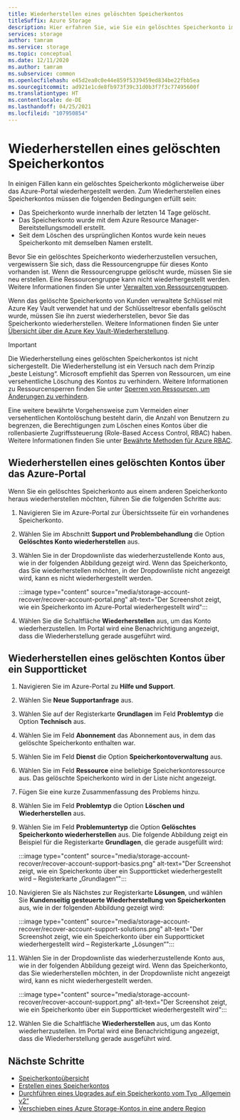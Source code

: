 ```yaml
---
title: Wiederherstellen eines gelöschten Speicherkontos
titleSuffix: Azure Storage
description: Hier erfahren Sie, wie Sie ein gelöschtes Speicherkonto im Azure-Portal wiederherstellen können.
services: storage
author: tamram
ms.service: storage
ms.topic: conceptual
ms.date: 12/11/2020
ms.author: tamram
ms.subservice: common
ms.openlocfilehash: e45d2ea0c0e44e859f5339459ed834be22fbb5ea
ms.sourcegitcommit: ad921e1cde8fb973f39c31d0b3f7f3c77495600f
ms.translationtype: HT
ms.contentlocale: de-DE
ms.lasthandoff: 04/25/2021
ms.locfileid: "107950854"
---
```

# <a name="recover-a-deleted-storage-account"></a>Wiederherstellen eines gelöschten Speicherkontos

In einigen Fällen kann ein gelöschtes Speicherkonto möglicherweise über das Azure-Portal wiederhergestellt werden. Zum Wiederherstellen eines Speicherkontos müssen die folgenden Bedingungen erfüllt sein:

- Das Speicherkonto wurde innerhalb der letzten 14 Tage gelöscht.
- Das Speicherkonto wurde mit dem Azure Resource Manager-Bereitstellungsmodell erstellt.
- Seit dem Löschen des ursprünglichen Kontos wurde kein neues Speicherkonto mit demselben Namen erstellt.

Bevor Sie ein gelöschtes Speicherkonto wiederherzustellen versuchen, vergewissern Sie sich, dass die Ressourcengruppe für dieses Konto vorhanden ist. Wenn die Ressourcengruppe gelöscht wurde, müssen Sie sie neu erstellen. Eine Ressourcengruppe kann nicht wiederhergestellt werden. Weitere Informationen finden Sie unter [Verwalten von Ressourcengruppen](../../azure-resource-manager/management/manage-resource-groups-portal.md).

Wenn das gelöschte Speicherkonto von Kunden verwaltete Schlüssel mit Azure Key Vault verwendet hat und der Schlüsseltresor ebenfalls gelöscht wurde, müssen Sie ihn zuerst wiederherstellen, bevor Sie das Speicherkonto wiederherstellen. Weitere Informationen finden Sie unter [Übersicht über die Azure Key Vault-Wiederherstellung](../../key-vault/general/key-vault-recovery.md).

> [!IMPORTANT]
> Die Wiederherstellung eines gelöschten Speicherkontos ist nicht sichergestellt. Die Wiederherstellung ist ein Versuch nach dem Prinzip „beste Leistung“. Microsoft empfiehlt das Sperren von Ressourcen, um eine versehentliche Löschung des Kontos zu verhindern. Weitere Informationen zu Ressourcensperren finden Sie unter [Sperren von Ressourcen, um Änderungen zu verhindern](../../azure-resource-manager/management/lock-resources.md).
>
> Eine weitere bewährte Vorgehensweise zum Vermeiden einer versehentlichen Kontolöschung besteht darin, die Anzahl von Benutzern zu begrenzen, die Berechtigungen zum Löschen eines Kontos über die rollenbasierte Zugriffssteuerung (Role-Based Access Control, RBAC) haben. Weitere Informationen finden Sie unter [Bewährte Methoden für Azure RBAC](../../role-based-access-control/best-practices.md).

## <a name="recover-a-deleted-account-from-the-azure-portal"></a>Wiederherstellen eines gelöschten Kontos über das Azure-Portal

Wenn Sie ein gelöschtes Speicherkonto aus einem anderen Speicherkonto heraus wiederherstellen möchten, führen Sie die folgenden Schritte aus:

1. Navigieren Sie im Azure-Portal zur Übersichtsseite für ein vorhandenes Speicherkonto.
1. Wählen Sie im Abschnitt **Support und Problembehandlung** die Option **Gelöschtes Konto wiederherstellen** aus.
1. Wählen Sie in der Dropdownliste das wiederherzustellende Konto aus, wie in der folgenden Abbildung gezeigt wird. Wenn das Speicherkonto, das Sie wiederherstellen möchten, in der Dropdownliste nicht angezeigt wird, kann es nicht wiederhergestellt werden.

    :::image type="content" source="media/storage-account-recover/recover-account-portal.png" alt-text="Der Screenshot zeigt, wie ein Speicherkonto im Azure-Portal wiederhergestellt wird":::

1. Wählen Sie die Schaltfläche **Wiederherstellen** aus, um das Konto wiederherzustellen. Im Portal wird eine Benachrichtigung angezeigt, dass die Wiederherstellung gerade ausgeführt wird.

## <a name="recover-a-deleted-account-via-a-support-ticket"></a>Wiederherstellen eines gelöschten Kontos über ein Supportticket

1. Navigieren Sie im Azure-Portal zu **Hilfe und Support**.
1. Wählen Sie **Neue Supportanfrage** aus.
1. Wählen Sie auf der Registerkarte **Grundlagen** im Feld **Problemtyp** die Option **Technisch** aus.
1. Wählen Sie im Feld **Abonnement** das Abonnement aus, in dem das gelöschte Speicherkonto enthalten war.
1. Wählen Sie im Feld **Dienst** die Option **Speicherkontoverwaltung** aus.
1. Wählen Sie im Feld **Ressource** eine beliebige Speicherkontoressource aus. Das gelöschte Speicherkonto wird in der Liste nicht angezeigt.
1. Fügen Sie eine kurze Zusammenfassung des Problems hinzu.
1. Wählen Sie im Feld **Problemtyp** die Option **Löschen und Wiederherstellen** aus.
1. Wählen Sie im Feld **Problemuntertyp** die Option **Gelöschtes Speicherkonto wiederherstellen** aus. Die folgende Abbildung zeigt ein Beispiel für die Registerkarte **Grundlagen**, die gerade ausgefüllt wird:

    :::image type="content" source="media/storage-account-recover/recover-account-support-basics.png" alt-text="Der Screenshot zeigt, wie ein Speicherkonto über ein Supportticket wiederhergestellt wird – Registerkarte „Grundlagen“":::

1. Navigieren Sie als Nächstes zur Registerkarte **Lösungen**, und wählen Sie **Kundenseitig gesteuerte Wiederherstellung von Speicherkonten** aus, wie in der folgenden Abbildung gezeigt wird:

    :::image type="content" source="media/storage-account-recover/recover-account-support-solutions.png" alt-text="Der Screenshot zeigt, wie ein Speicherkonto über ein Supportticket wiederhergestellt wird – Registerkarte „Lösungen“":::

1. Wählen Sie in der Dropdownliste das wiederherzustellende Konto aus, wie in der folgenden Abbildung gezeigt wird. Wenn das Speicherkonto, das Sie wiederherstellen möchten, in der Dropdownliste nicht angezeigt wird, kann es nicht wiederhergestellt werden.

    :::image type="content" source="media/storage-account-recover/recover-account-support.png" alt-text="Der Screenshot zeigt, wie ein Speicherkonto über ein Supportticket wiederhergestellt wird":::

1. Wählen Sie die Schaltfläche **Wiederherstellen** aus, um das Konto wiederherzustellen. Im Portal wird eine Benachrichtigung angezeigt, dass die Wiederherstellung gerade ausgeführt wird.

## <a name="next-steps"></a>Nächste Schritte

- [Speicherkontoübersicht](storage-account-overview.md)
- [Erstellen eines Speicherkontos](storage-account-create.md)
- [Durchführen eines Upgrades auf ein Speicherkonto vom Typ „Allgemein v2“](storage-account-upgrade.md)
- [Verschieben eines Azure Storage-Kontos in eine andere Region](storage-account-move.md)
